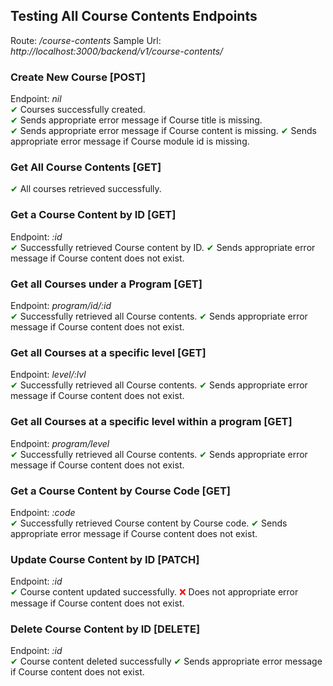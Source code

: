 ## Testing All Course Contents Endpoints
Route: */course-contents*
Sample Url: *http://localhost:3000/backend/v1/course-contents/*

### Create New Course [POST]
Endpoint: *nil*  
<span style="color:green;">&#10004;</span> Courses successfully created.  
<span style="color:green;">&#10004;</span> Sends appropriate error message if Course title is missing.     
<span style="color:green;">&#10004;</span> Sends appropriate error message if Course content is missing.
<span style="color:green;">&#10004;</span> Sends appropriate error message if Course module id is missing.

### Get All Course Contents [GET]
<span style="color:green;">&#10004;</span> All courses retrieved successfully.  

### Get a Course Content by ID [GET]
Endpoint: *:id*  
<span style="color:green;">&#10004;</span> Successfully retrieved Course content by ID.
<span style="color:green;">&#10004;</span> Sends appropriate error message if Course content does not exist.  

### Get all Courses under a Program [GET]
Endpoint: *program/id/:id*  
<span style="color:green;">&#10004;</span> Successfully retrieved all Course contents.
<span style="color:green;">&#10004;</span> Sends appropriate error message if Course content does not exist. 

### Get all Courses at a specific level [GET]
Endpoint: *level/:lvl*  
<span style="color:green;">&#10004;</span> Successfully retrieved all Course contents.
<span style="color:green;">&#10004;</span> Sends appropriate error message if Course content does not exist. 

### Get all Courses at a specific level within a program [GET]
Endpoint: *program/level*  
<span style="color:green;">&#10004;</span> Successfully retrieved all Course contents.
<span style="color:green;">&#10004;</span> Sends appropriate error message if Course content does not exist.

### Get a Course Content by Course Code [GET]
Endpoint: *:code*  
<span style="color:green;">&#10004;</span> Successfully retrieved Course content by Course code.
<span style="color:green;">&#10004;</span> Sends appropriate error message if Course content does not exist. 

### Update Course Content by ID [PATCH]
Endpoint: *:id*  
<span style="color:green;">&#10004;</span>  Course content updated successfully.
<span style="color:red;">&#10060;</span> Does not appropriate error message if Course content does not exist.

### Delete Course Content by ID [DELETE]
Endpoint: *:id*  
<span style="color:green;">&#10004;</span> Course content deleted successfully
<span style="color:green;">&#10004;</span> Sends appropriate error message if Course content does not exist.
